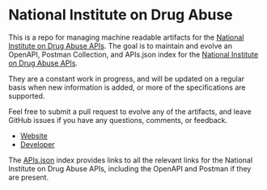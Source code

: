 # National Institute on Drug AbuseThis is a repo for managing machine readable artifacts for the [National Institute on Drug Abuse APIs](http://www.drugabuse.gov). The goal is to maintain and evolve an OpenAPI, Postman Collection, and APIs.json index for the [National Institute on Drug Abuse APIs](http://www.drugabuse.gov).They are a constant work in progress, and will be updated on a regular basis when new information is added, or more of the specifications are supported.Feel free to submit a pull request to evolve any of the artifacts, and leave GitHub issues if you have any questions, comments, or feedback.- [Website](http://www.drugabuse.gov)- [Developer](http://www.drugabuse.gov)The [APIs.json](https://github.com/api-evangelist/national-institute-on-drug-abuse/blob/master/apis.json) index provides links to all the relevant links for the National Institute on Drug Abuse APIs, including the OpenAPI and Postman if they are present.